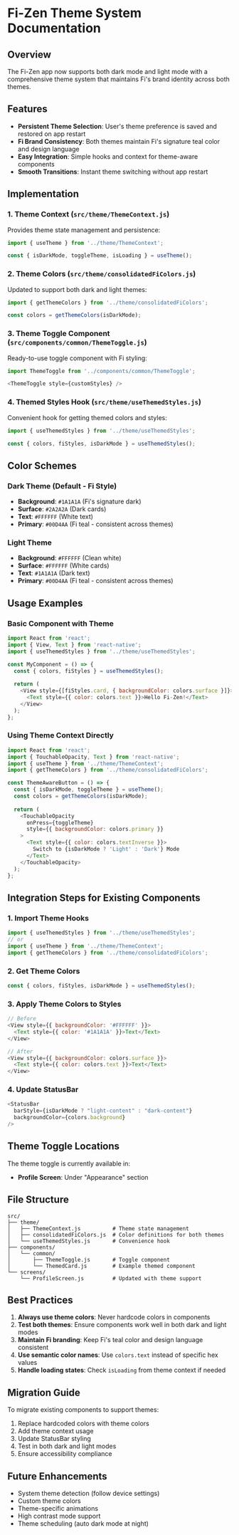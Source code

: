 # Fi-Zen Theme System Documentation

## Overview
The Fi-Zen app now supports both dark mode and light mode with a comprehensive theme system that maintains Fi's brand identity across both themes.

## Features
- **Persistent Theme Selection**: User's theme preference is saved and restored on app restart
- **Fi Brand Consistency**: Both themes maintain Fi's signature teal color and design language
- **Easy Integration**: Simple hooks and context for theme-aware components
- **Smooth Transitions**: Instant theme switching without app restart

## Implementation

### 1. Theme Context (`src/theme/ThemeContext.js`)
Provides theme state management and persistence:
```javascript
import { useTheme } from '../theme/ThemeContext';

const { isDarkMode, toggleTheme, isLoading } = useTheme();
```

### 2. Theme Colors (`src/theme/consolidatedFiColors.js`)
Updated to support both dark and light themes:
```javascript
import { getThemeColors } from '../theme/consolidatedFiColors';

const colors = getThemeColors(isDarkMode);
```

### 3. Theme Toggle Component (`src/components/common/ThemeToggle.js`)
Ready-to-use toggle component with Fi styling:
```javascript
import ThemeToggle from '../components/common/ThemeToggle';

<ThemeToggle style={customStyles} />
```

### 4. Themed Styles Hook (`src/theme/useThemedStyles.js`)
Convenient hook for getting themed colors and styles:
```javascript
import { useThemedStyles } from '../theme/useThemedStyles';

const { colors, fiStyles, isDarkMode } = useThemedStyles();
```

## Color Schemes

### Dark Theme (Default - Fi Style)
- **Background**: `#1A1A1A` (Fi's signature dark)
- **Surface**: `#2A2A2A` (Dark cards)
- **Text**: `#FFFFFF` (White text)
- **Primary**: `#00D4AA` (Fi teal - consistent across themes)

### Light Theme
- **Background**: `#FFFFFF` (Clean white)
- **Surface**: `#FFFFFF` (White cards)
- **Text**: `#1A1A1A` (Dark text)
- **Primary**: `#00D4AA` (Fi teal - consistent across themes)

## Usage Examples

### Basic Component with Theme
```javascript
import React from 'react';
import { View, Text } from 'react-native';
import { useThemedStyles } from '../theme/useThemedStyles';

const MyComponent = () => {
  const { colors, fiStyles } = useThemedStyles();
  
  return (
    <View style={[fiStyles.card, { backgroundColor: colors.surface }]}>
      <Text style={{ color: colors.text }}>Hello Fi-Zen!</Text>
    </View>
  );
};
```

### Using Theme Context Directly
```javascript
import React from 'react';
import { TouchableOpacity, Text } from 'react-native';
import { useTheme } from '../theme/ThemeContext';
import { getThemeColors } from '../theme/consolidatedFiColors';

const ThemeAwareButton = () => {
  const { isDarkMode, toggleTheme } = useTheme();
  const colors = getThemeColors(isDarkMode);
  
  return (
    <TouchableOpacity 
      onPress={toggleTheme}
      style={{ backgroundColor: colors.primary }}
    >
      <Text style={{ color: colors.textInverse }}>
        Switch to {isDarkMode ? 'Light' : 'Dark'} Mode
      </Text>
    </TouchableOpacity>
  );
};
```

## Integration Steps for Existing Components

### 1. Import Theme Hooks
```javascript
import { useThemedStyles } from '../theme/useThemedStyles';
// or
import { useTheme } from '../theme/ThemeContext';
import { getThemeColors } from '../theme/consolidatedFiColors';
```

### 2. Get Theme Colors
```javascript
const { colors, fiStyles, isDarkMode } = useThemedStyles();
```

### 3. Apply Theme Colors to Styles
```javascript
// Before
<View style={{ backgroundColor: '#FFFFFF' }}>
  <Text style={{ color: '#1A1A1A' }}>Text</Text>
</View>

// After
<View style={{ backgroundColor: colors.surface }}>
  <Text style={{ color: colors.text }}>Text</Text>
</View>
```

### 4. Update StatusBar
```javascript
<StatusBar 
  barStyle={isDarkMode ? "light-content" : "dark-content"} 
  backgroundColor={colors.background} 
/>
```

## Theme Toggle Locations

The theme toggle is currently available in:
- **Profile Screen**: Under "Appearance" section

## File Structure
```
src/
├── theme/
│   ├── ThemeContext.js          # Theme state management
│   ├── consolidatedFiColors.js  # Color definitions for both themes
│   └── useThemedStyles.js       # Convenience hook
├── components/
│   └── common/
│       ├── ThemeToggle.js       # Toggle component
│       └── ThemedCard.js        # Example themed component
└── screens/
    └── ProfileScreen.js         # Updated with theme support
```

## Best Practices

1. **Always use theme colors**: Never hardcode colors in components
2. **Test both themes**: Ensure components work well in both dark and light modes
3. **Maintain Fi branding**: Keep Fi's teal color and design language consistent
4. **Use semantic color names**: Use `colors.text` instead of specific hex values
5. **Handle loading states**: Check `isLoading` from theme context if needed

## Migration Guide

To migrate existing components to support themes:

1. Replace hardcoded colors with theme colors
2. Add theme context usage
3. Update StatusBar styling
4. Test in both dark and light modes
5. Ensure accessibility compliance

## Future Enhancements

- System theme detection (follow device settings)
- Custom theme colors
- Theme-specific animations
- High contrast mode support
- Theme scheduling (auto dark mode at night)
